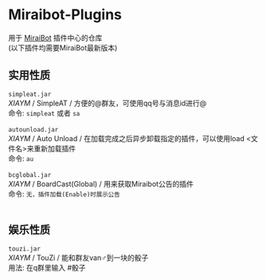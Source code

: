 # Miraibot-Plugins
用于 [MiraiBot](https://github.com/1689295608/Miraibot/) 插件中心的仓库<br>
(以下插件均需要MiraiBot最新版本)

## 实用性质
`simpleat.jar`<br>
*XIAYM* / SimpleAT / 方便的@群友，可使用qq号与消息id进行@<br>
命令: `simpleat` 或者 `sa`<br><br>
`autounload.jar`<br>
*XIAYM* / Auto Unload / 在加载完成之后异步卸载指定的插件，可以使用load <文件名>来重新加载插件<br>
命令: `au`<br><br>
`bcglobal.jar`<br>
*XIAYM* / BoardCast(Global) / 用来获取Miraibot公告的插件<br>
命令: `无，插件加载(Enable)时展示公告`<br><br>

## 娱乐性质
`touzi.jar`<br>
*XIAYM* / TouZi / 能和群友van♂到一块的骰子<br>
用法: 在q群里输入 #骰子<br><br>
